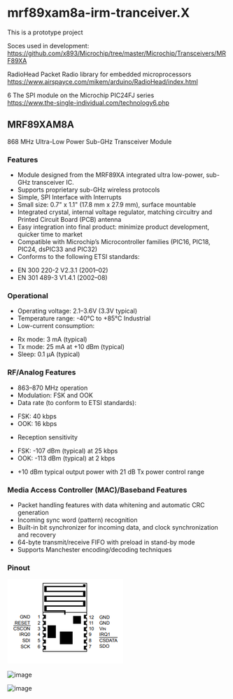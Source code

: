 # mrf89xam8a-irm-tranceiver.X

This is a prototype project

Soces used in development:<br />
https://github.com/x893/Microchip/tree/master/Microchip/Transceivers/MRF89XA

RadioHead Packet Radio library for embedded microprocessors<br />
https://www.airspayce.com/mikem/arduino/RadioHead/index.html

6 The SPI module on the Microchip PIC24FJ series<br />
https://www.the-single-individual.com/technology6.php



## MRF89XAM8A
868 MHz Ultra-Low Power
Sub-GHz Transceiver Module


### Features
* Module designed from the MRF89XA integrated ultra low-power, sub-GHz transceiver IC.
* Supports proprietary sub-GHz wireless protocols
* Simple, SPI Interface with Interrupts
* Small size: 0.7" x 1.1" (17.8 mm x 27.9 mm), surface mountable
* Integrated crystal, internal voltage regulator, matching circuitry and Printed Circuit Board (PCB) antenna
* Easy integration into final product: minimize product development, quicker time to market
* Compatible with Microchip’s Microcontroller families (PIC16, PIC18, PIC24, dsPIC33 and PIC32)
* Conforms to the following ETSI standards:
- EN 300 220-2 V2.3.1 (2001–02)
- EN 301 489-3 V1.4.1 (2002–08)

### Operational
* Operating voltage: 2.1–3.6V (3.3V typical)
* Temperature range: -40°C to +85°C Industrial
* Low-current consumption:
- Rx mode: 3 mA (typical)
- Tx mode: 25 mA at +10 dBm (typical)
- Sleep: 0.1 µA (typical)

### RF/Analog Features
* 863–870 MHz operation
* Modulation: FSK and OOK
* Data rate (to conform to ETSI standards):
- FSK: 40 kbps
- OOK: 16 kbps
* Reception sensitivity
- FSK: -107 dBm (typical) at 25 kbps
- OOK: -113 dBm (typical) at 2 kbps
* +10 dBm typical output power with 21 dB Tx power control range

### Media Access Controller \(MAC)/Baseband Features
* Packet handling features with data whitening and automatic CRC generation
* Incoming sync word (pattern) recognition
* Built-in bit synchronizer for incoming data, and clock synchronization and recovery
* 64-byte transmit/receive FIFO with preload in stand-by mode
* Supports Manchester encoding/decoding techniques

### Pinout
<img src="https://github.com/Kaki-the-Kid/mrf89xam8a-irm-tranceiver.X/blob/master/dokumentation/dokument%20billeder/Pinout.png" />

![image](https://user-images.githubusercontent.com/44589560/145670213-6f7034c5-42c6-434e-97ab-a2f5a0a53072.png)

![image](https://user-images.githubusercontent.com/44589560/145670456-bd632054-62a3-4492-bf7f-d8405da3dbbd.png)

